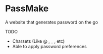 # PassMake
A website that generates password on the go

TODO
- Charsets (Like @ , _ , etc)
- Able to apply password preferences
